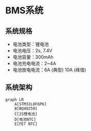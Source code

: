 # BMS系统
## 系统规格
- 电池类型：锂电池
- 电池电压：2s, 7.4V
- 电池容量：300mAh
- 电池充电电流：2~4A
- 电池放电电流：6A (典型) 10A (峰值)
## 系统架构
```mermaid
graph LR
    A[STM32L0F6P6]
    B[BQ40Z50]
    C[2S锂电池]
    D[电池NTC]
    E[FET NTC]

```